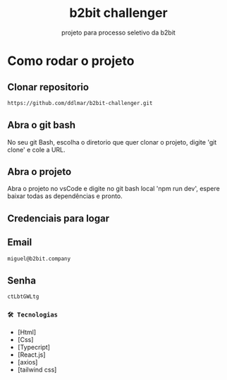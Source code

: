 <h1 align='center'>b2bit challenger</h1> 

<p align="center">projeto para processo seletivo da b2bit</p>

# Como rodar o projeto

## Clonar repositorio
```bash
https://github.com/ddlmar/b2bit-challenger.git
``` 
## Abra o git bash

No seu git Bash, escolha o diretorio que quer clonar o projeto, digite 'git clone' e cole a URL.

## Abra o projeto

Abra o projeto no vsCode e digite no git bash local 'npm run dev', espere baixar todas as dependências e pronto.

## Credenciais para logar
## Email
```bash
miguel@b2bit.company
```
## Senha
```bash
ctLbtGWLtg
```
### `🛠 Tecnologias`

- [Html]
- [Css]
- [Typecript]
- [React.js]
- [axios]
- [tailwind css] 
